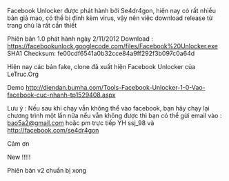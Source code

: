 Facebook Unlocker được phát hành bởi Se4dr4gon, hiện nay có rất nhiều bản giả mạo, có thể bị đính kèm virus, vậy nên việc download release từ trang chủ là rất cần thiết

Phiên bản 1.0 phát hành ngày 2/11/2012
Download : https://facebookunlock.googlecode.com/files/Facebook%20Unlocker.exe
SHA1 Checksum:	fe00cdf6541a0b32cce84a9ff292f3b097c0a64d

Hiện nay các bản fake, clone đã xuất hiện
Facebook Unlocker của LeTruc.Org

Demo http://diendan.bumha.com/Tools-Facebook-Unlocker-1-0-Vao-facebook-cuc-nhanh-tp1529408.aspx

Lưu ý : Nếu sau khi chạy vẫn không thể vào facebook, bạn hãy chạy lại chương trình một lần nữa nếu vẫn không được thì bạn có thể gửi email vào :
bao5a2@gmail.com hoặc pm trực tiếp YH ssj\_98 và http://facebook.com/se4dr4gon

Cảm ơn

New !!!!!

Phiên bản v2 chuẩn bị xong